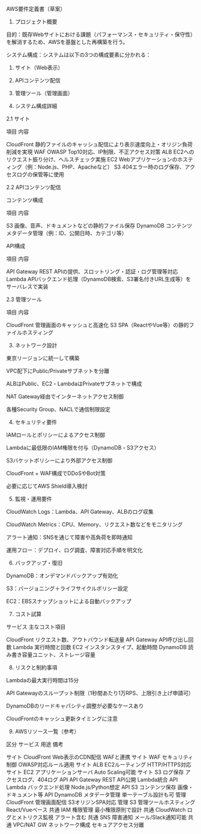 AWS要件定義書（草案）

1. プロジェクト概要

目的：既存Webサイトにおける課題（パフォーマンス・セキュリティ・保守性）を解消するため、AWSを基盤とした再構築を行う。

システム構成：システムは以下の3つの構成要素に分かれる：

1. サイト（Web表示）


2. APIコンテンツ配信


3. 管理ツール（管理画面）




2. システム構成詳細

2.1 サイト

項目	内容

CloudFront	静的ファイルのキャッシュ配信により表示速度向上・オリジン負荷削減を実現
WAF	OWASP Top10対応、IP制限、不正アクセス対策
ALB	EC2へのリクエスト振り分け、ヘルスチェック実施
EC2	Webアプリケーションのホスティング（例：Node.js、PHP、Apacheなど）
S3	404エラー時のログ保存、アクセスログの保管等に使用


2.2 APIコンテンツ配信

コンテンツ構成

項目	内容

S3	画像、音声、ドキュメントなどの静的ファイル保存
DynamoDB	コンテンツメタデータ管理（例：ID、公開日時、カテゴリ等）


API構成

項目	内容

API Gateway	REST APIの提供、スロットリング・認証・ログ管理等対応
Lambda	APIバックエンド処理（DynamoDB検索、S3署名付きURL生成等）をサーバレスで実装


2.3 管理ツール

項目	内容

CloudFront	管理画面のキャッシュと高速化
S3	SPA（ReactやVue等）の静的ファイルホスティング


3. ネットワーク設計

東京リージョンに統一して構築

VPC配下にPublic/Privateサブネットを分離

ALBはPublic、EC2・LambdaはPrivateサブネットで構成

NAT Gateway経由でインターネットアクセス制御

各種Security Group、NACLで通信制限設定


4. セキュリティ要件

IAMロールとポリシーによるアクセス制御

Lambdaに最低限のIAM権限を付与（DynamoDB・S3アクセス）

S3バケットポリシーにより外部アクセス制御

CloudFront + WAF構成でDDoSやBot対策

必要に応じてAWS Shield導入検討


5. 監視・運用要件

CloudWatch Logs：Lambda、API Gateway、ALBのログ収集

CloudWatch Metrics：CPU、Memory、リクエスト数などをモニタリング

アラート通知：SNSを通じて障害や高負荷を即時通知

運用フロー：デプロイ、ログ調査、障害対応手順を明文化


6. バックアップ・復旧

DynamoDB：オンデマンドバックアップ有効化

S3：バージョニング＋ライフサイクルポリシー設定

EC2：EBSスナップショットによる自動バックアップ


7. コスト試算

サービス	主なコスト項目

CloudFront	リクエスト数、アウトバウンド転送量
API Gateway	API呼び出し回数
Lambda	実行時間と回数
EC2	インスタンスタイプ、起動時間
DynamoDB	読み書き容量ユニット、ストレージ容量


8. リスクと制約事項

Lambdaの最大実行時間は15分

API Gatewayのスループット制限（1秒間あたり1万RPS、上限引き上げ申請可）

DynamoDBのリードキャパシティ調整が必要なケースあり

CloudFrontのキャッシュ更新タイミングに注意


9. AWSリソース一覧（参考）

区分	サービス	用途	備考

サイト	CloudFront	Web表示のCDN配信	WAFと連携
サイト	WAF	セキュリティ制御	OWASP対応ルール適用
サイト	ALB	EC2ルーティング	HTTP/HTTPS対応
サイト	EC2	アプリケーションサーバ	Auto Scaling可能
サイト	S3	ログ保存	アクセスログ、404ログ
API	API Gateway	REST API公開	Lambda統合
API	Lambda	バックエンド処理	Node.js/Python想定
API	S3	コンテンツ保存	画像・ドキュメント等
API	DynamoDB	メタデータ管理	単一テーブル設計も可
管理	CloudFront	管理画面配信	S3オリジンSPA対応
管理	S3	管理ツールホスティング	React/Vueベース
共通	IAM	権限管理	最小権限原則で設計
共通	CloudWatch	ログとメトリクス監視	アラート含む
共通	SNS	障害通知	メール/Slack通知可能
共通	VPC/NAT GW	ネットワーク構成	セキュアアクセス分離


